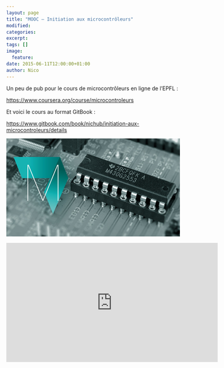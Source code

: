 ```yaml
---
layout: page
title: "MOOC — Initiation aux microcontrôleurs"
modified:
categories:
excerpt:
tags: []
image:
  feature:
date: 2015-06-11T12:00:00+01:00
author: Nico
---
```



Un peu de pub pour le cours de microcontrôleurs en ligne de l’EPFL :

<https://www.coursera.org/course/microcontroleurs>


Et voici le cours au format GitBook :

<https://www.gitbook.com/book/nichub/initiation-aux-microcontroleurs/details>


![](/files/2015-06-11-mooc_initiation_aux_microcontroleurs/Microcontroleurs-v1.0.jpg)


<iframe width="560" height="315" src="https://www.youtube.com/embed/wCgJRtzTvmI" frameborder="0" allowfullscreen></iframe>

